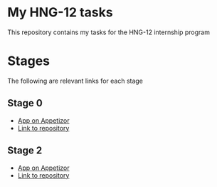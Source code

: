 # My HNG-12 tasks

This repository contains my tasks for the HNG-12 internship program

# Stages

The following are relevant links for each stage

## Stage 0

- [App on Appetizor](https://appetize.io/app/b_6kgkcyvn3xw6ak5mg6godcez64)
- [Link to repository](https://github.com/emeleonufavour/hng_mobile_tasks/tree/main/hng_0_task)

## Stage 2

- [App on Appetizor](https://appetize.io/app/b_unrxyihb2w5thwuuyaubvda2ea)
- [Link to repository](https://github.com/emeleonufavour/hng_mobile_tasks/tree/main/hng_2_task)

